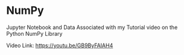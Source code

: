 # NumPy

Jupyter Notebook and Data Associated with my Tutorial video on the Python NumPy Library

Video Link:
https://youtu.be/GB9ByFAIAH4
